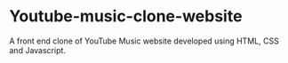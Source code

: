 # Youtube-music-clone-website
A front end clone of YouTube Music website developed using HTML, CSS and Javascript. 
